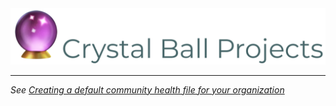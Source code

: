 <div align="center">
  <img src="./cb-projects.png">
</div>

---

_See [Creating a default community health file for your organization](https://help.github.com/en/github/building-a-strong-community/creating-a-default-community-health-file-for-your-organization)_
